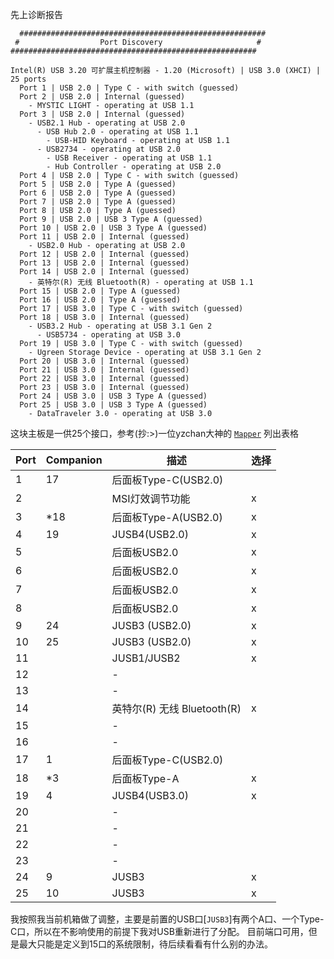 先上诊断报告
```
  #######################################################
 #                  Port Discovery                     #
#######################################################

Intel(R) USB 3.20 可扩展主机控制器 - 1.20 (Microsoft) | USB 3.0 (XHCI) | 25 ports
  Port 1 | USB 2.0 | Type C - with switch (guessed)
  Port 2 | USB 2.0 | Internal (guessed)
    - MYSTIC LIGHT - operating at USB 1.1
  Port 3 | USB 2.0 | Internal (guessed)
    - USB2.1 Hub - operating at USB 2.0
      - USB Hub 2.0 - operating at USB 1.1
        - USB-HID Keyboard - operating at USB 1.1
      - USB2734 - operating at USB 2.0
        - USB Receiver - operating at USB 1.1
        - Hub Controller - operating at USB 2.0
  Port 4 | USB 2.0 | Type C - with switch (guessed)
  Port 5 | USB 2.0 | Type A (guessed)
  Port 6 | USB 2.0 | Type A (guessed)
  Port 7 | USB 2.0 | Type A (guessed)
  Port 8 | USB 2.0 | Type A (guessed)
  Port 9 | USB 2.0 | USB 3 Type A (guessed)
  Port 10 | USB 2.0 | USB 3 Type A (guessed)
  Port 11 | USB 2.0 | Internal (guessed)
    - USB2.0 Hub - operating at USB 2.0
  Port 12 | USB 2.0 | Internal (guessed)
  Port 13 | USB 2.0 | Internal (guessed)
  Port 14 | USB 2.0 | Internal (guessed)
    - 英特尔(R) 无线 Bluetooth(R) - operating at USB 1.1
  Port 15 | USB 2.0 | Type A (guessed)
  Port 16 | USB 2.0 | Type A (guessed)
  Port 17 | USB 3.0 | Type C - with switch (guessed)
  Port 18 | USB 3.0 | Internal (guessed)
    - USB3.2 Hub - operating at USB 3.1 Gen 2
      - USB5734 - operating at USB 3.0
  Port 19 | USB 3.0 | Type C - with switch (guessed)
    - Ugreen Storage Device - operating at USB 3.1 Gen 2
  Port 20 | USB 3.0 | Internal (guessed)
  Port 21 | USB 3.0 | Internal (guessed)
  Port 22 | USB 3.0 | Internal (guessed)
  Port 23 | USB 3.0 | Internal (guessed)
  Port 24 | USB 3.0 | USB 3 Type A (guessed)
  Port 25 | USB 3.0 | USB 3 Type A (guessed)
    - DataTraveler 3.0 - operating at USB 3.0
```

这块主板是一供25个接口，参考(抄:>)一位yzchan大神的  [`Mapper`](https://github.com/yzchan/MSI-MAG-B660M-MORTAR-DDR4-12600K-EFI/blob/master/USB%E5%AE%9A%E5%88%B6.md) 列出表格

| Port | Companion | 描述                | 选择|
|------|-----------|-------------------| ----|
| 1    | 17        | 后面板Type-C(USB2.0) | 
| 2    |           | MSI灯效调节功能         | x|
| 3    | *18       | 后面板Type-A(USB2.0) | x
| 4    | 19        | JUSB4(USB2.0)     | x
| 5    |           | 后面板USB2.0         | x
| 6    |           | 后面板USB2.0         | x
| 7    |           | 后面板USB2.0         | x
| 8    |           | 后面板USB2.0         | x
| 9    | 24        | JUSB3 (USB2.0)    | x
| 10   | 25        | JUSB3 (USB2.0)    | x
| 11   |           | JUSB1/JUSB2       | x
| 12   |           | -                 |
| 13   |           | -                 |
| 14   |           | 英特尔(R) 无线 Bluetooth(R)| x 
| 15   |           | -                 |
| 16   |           | -                 |
| 17   | 1         | 后面板Type-C(USB2.0) | 
| 18   | *3        | 后面板Type-A         | x
| 19   | 4         | JUSB4(USB3.0)     | x
| 20   |           | -                 |
| 21   |           | -                 |
| 22   |           | -                 |
| 23   |           | -                 |
| 24   | 9         | JUSB3             | x
| 25   | 10        | JUSB3                 | x

我按照我当前机箱做了调整，主要是前置的USB口[`JUSB3`]有两个A口、一个Type-C口，所以在不影响使用的前提下我对USB重新进行了分配。
目前端口可用，但是最大只能是定义到15口的系统限制，待后续看看有什么别的办法。